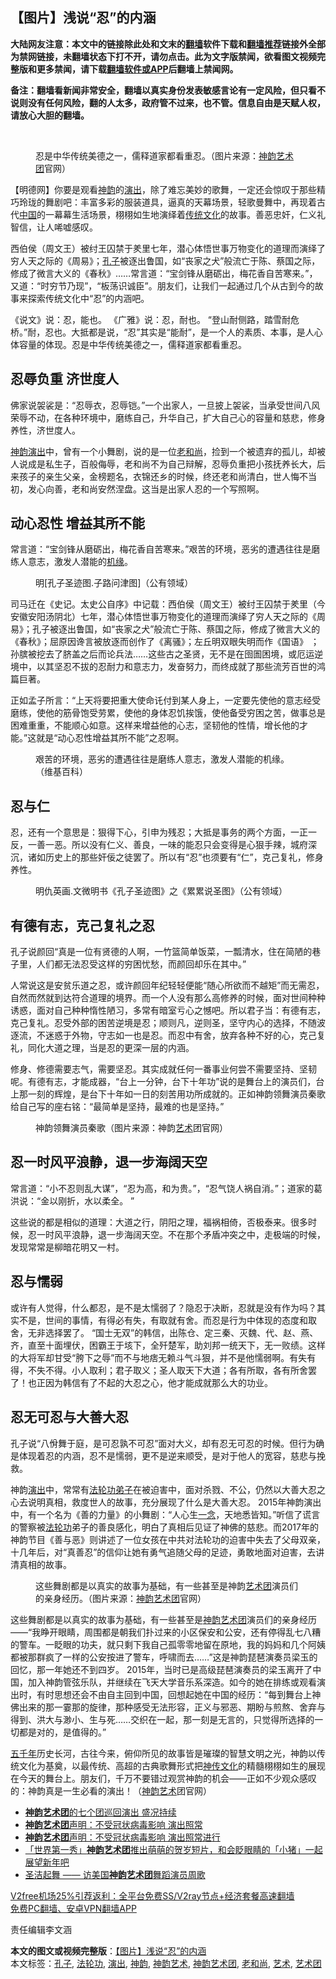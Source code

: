  <h2>【图片】浅说“忍”的内涵</h2> <p class="notice"><b>大陆网友注意：本文中的链接除此处和文末的<a href="https://github.com/bannedbook/fanqiang" >翻墙</a>软件下载和<a href="https://github.com/killgcd/justmysocks/blob/master/README.md">翻墙推荐</a>链接外全部为禁网链接，未翻墙状态下打不开，请勿点击。此为文字版禁闻，欲看图文视频完整版和更多禁闻，请下载<a href="https://github.com/bannedbook/fanqiang">翻墙软件或APP</a>后翻墙上禁闻网。</p><p>备注：翻墙看新闻非常安全，翻墙以真实身份发表敏感言论有一定风险，但只看不说则没有任何风险，翻的人太多，政府管不过来，也不管。信息自由是天赋人权，请放心大胆的翻墙。</b></p>  <div class="entry"> <br /> <figure><figcaption class="wp-caption-text">忍是中华传统美德之一，儒释道家都看重忍。（图片来源：<a href="https://www.bannedbook.org/bnews/tag/%e7%a5%9e%e9%9f%b5/" class="st_tag internal_tag" rel="tag" title="标签 神韵 下的日志">神韵</a><a href="https://www.bannedbook.org/bnews/tag/%E8%89%BA%E6%9C%AF%E5%9B%A2/" class="st_tag internal_tag" rel="tag" title="标签 艺术团 下的日志">艺术团</a>官网）</figcaption></figure> <p>【明德网】你要是观看<span class='wp_keywordlink_affiliate'><a href="https://zh-cn.shenyunperformingarts.org/" title="神韵" target="_blank">神韵</a></span>的<span class='wp_keywordlink_affiliate'><a href="https://zh-cn.shenyunperformingarts.org/" title="演出" target="_blank">演出</a></span>，除了难忘美妙的歌舞，一定还会惊叹于那些精巧玲珑的舞剧吧：丰富多彩的服装道具，逼真的天幕场景，轻歌曼舞中，再现着古代<span class='wp_keywordlink_affiliate'><a href="https://www.bannedbook.org/" title="中国" target="_blank">中国</a></span>的一幕幕生活场景，栩栩如生地演绎着<span class='wp_keywordlink_affiliate'><a href="https://www.bannedbook.org/bnews/tculture/" title="传统文化" target="_blank">传统文化</a></span>的故事。善恶忠奸，仁义礼智信，让人唏嘘感叹。</p> <p>西伯侯（周文王）被纣王囚禁于羑里七年，潜心体悟世事万物变化的道理而演绎了穷人天之际的《周易》；<a href="https://www.bannedbook.org/bnews/tag/%e5%ad%94%e5%ad%90/" class="st_tag internal_tag" rel="tag" title="标签 孔子 下的日志">孔子</a>被逐出鲁国，如“丧家之犬”般流亡于陈、蔡国之际，修成了微言大义的《春秋》……常言道：“宝剑锋从磨砺出，梅花香自苦寒来。”，又道：“时穷节乃现”，“板荡识诚臣”。朋友们，让我们一起通过几个从古到今的故事来探索传统文化中“忍”的内涵吧。</p> <p>《说文》说：忍，能也。 《广雅》说：忍，耐也。 “登山耐侧路，踏雪耐危桥。”耐，忍也。大抵都是说，“忍”其实是“能耐”，是一个人的素质、本事，是人心体容量的体现。忍是中华传统美德之一，儒释道家都看重忍。</p> <h2><strong>忍辱负重 济世度人</strong></h2> <p>佛家说袈裟是：“忍辱衣，忍辱铠。”一个出家人，一旦披上袈裟，当承受世间八风荣辱不动，在各种环境中，磨练自己，升华自己，扩大自己心的容量和慈悲，修身养性，济世度人。</p> <p><span class='wp_keywordlink_affiliate'><a href="https://zh-cn.shenyunperformingarts.org/" title="神韵演出" target="_blank">神韵演出</a></span>中，曾有一个小舞剧，说的是一位<a href="https://www.bannedbook.org/bnews/tag/%e8%80%81%e5%92%8c%e5%b0%9a/" class="st_tag internal_tag" rel="tag" title="标签 老和尚 下的日志">老和尚</a>，捡到一个被遗弃的孤儿，却被人说成是私生子，百般侮辱，老和尚不为自己辩解，忍辱负重把小孩抚养长大，后来孩子的亲生父亲，金榜题名，衣锦还乡的时候，终还老和尚清白，世人悔不当初，发心向善，老和尚安然涅盘。这当是出家人忍的一个写照啊。</p>  <h2><strong>动心忍性 增益其所不能</strong></h2> <p>常言道：“宝剑锋从磨砺出，梅花香自苦寒来。”艰苦的环境，恶劣的遭遇往往是磨练人意志，激发人潜能的<span class='wp_keywordlink'><a href="https://www.bannedbook.org/forum11/topic248.html" title="禁片：情为何物？生死相许？自由电影《机缘》下载、在线观看" target="_blank">机缘</a></span>。</p> <p><figure id="attachment_20594" aria-describedby="caption-attachment-20594" style="width: 1144px" class="wp-caption alignnone"><figcaption id="caption-attachment-20594" class="wp-caption-text">明[孔子圣迹图.子路问津图]（公有领域）</figcaption></figure> <p>司马迁在《史记。太史公自序》中记载：西伯侯（周文王）被纣王囚禁于羑里（今安徽安阳汤阴北）七年，潜心体悟世事万物变化的道理而演绎了穷人天之际的《周易》；孔子被逐出鲁国，如“丧家之犬”般流亡于陈、蔡国之际，修成了微言大义的《春秋》；屈原因谗言被放逐而创作了《离骚》；左丘明双眼失明而作《国语》 ；孙膑被挖去了脐盖之后而论兵法……这些古之圣贤，无不是在囹圄困境，或厄运逆境中，以其坚忍不拔的忍耐力和意志力，发奋努力，而终成就了那些流芳百世的鸿篇巨著。</p> <p>正如孟子所言：“上天将要把重大使命讬付到某人身上，一定要先使他的意志经受磨练，使他的筋骨饱受劳累，使他的身体忍饥挨饿，使他备受穷困之苦，做事总是困难重重，不能顺心如意。这样来增益他的心志，坚韧他的性情，增长他的才能。”这就是“动心忍性增益其所不能”之忍啊。</p> <figure id="attachment_128614" class="wp-caption alignnone" aria-describedby="caption-attachment-128614"><figcaption id="caption-attachment-128614" class="wp-caption-text">艰苦的环境，恶劣的遭遇往往是磨练人意志，激发人潜能的机缘。（维基百科）</figcaption></figure> <h2><strong>忍与仁</strong></h2> <p>忍，还有一个意思是：狠得下心，引申为残忍；大抵是事务的两个方面，一正一反，一善一恶。所以没有仁义、善良，一味的能忍只会变得是心狠手辣，城府深沉，诸如历史上的那些奸佞之徒罢了。所以有“忍”也须要有“仁”，克己复礼，修身养性。</p> <figure id="attachment_20596" aria-describedby="caption-attachment-20596" style="width: 1140px" class="wp-caption alignnone"><figcaption id="caption-attachment-20596" class="wp-caption-text">明仇英画.文微明书《孔子圣迹图》之《累累说圣图》（公有领域）</figcaption></figure> <h2><strong>有德有志，克己复礼之忍</strong></h2> <p>孔子说颜回“真是一位有贤德的人啊，一竹篮简单饭菜，一瓢清水，住在简陋的巷子里，人们都无法忍受这样的穷困忧愁，而颜回却乐在其中。”</p>  <p>人常说这是安贫乐道之忍，或许颜回年纪轻轻便能“随心所欲而不越矩”而无需忍，自然而然就到达符合道理的境界。而一个人没有那么高修养的时候，面对世间种种诱惑，面对自己种种惰性陋习，多常有暗室亏心之憾吧。所以君子当：有德有志，克己复礼。忍受外部的困苦逆境是忍；顺则凡，逆则圣，坚守内心的选择，不随波逐流，不迷惑于外物，守志如一也是忍。而忍中有舍，放弃各种不好的心，克己复礼，同化大道之理，当是忍的更深一层的内涵。</p> <p>修身、修德需要志气，需要坚忍。其实成就任何一番事业何尝不需要坚持、坚韧呢。有德有志，才能成器，“台上一分钟，台下十年功”说的是舞台上的演员们，台上那一刻的辉煌，是台下十年如一日的刻苦用功所成就的。正如神韵领舞演员秦歌给自己写的座右铭：“最简单是坚持，最难的也是坚持。”</p> <figure id="attachment_128615" class="wp-caption alignnone" aria-describedby="caption-attachment-128615"><figcaption id="caption-attachment-128615" class="wp-caption-text">神韵领舞演员秦歌（图片来源：神韵<a href="https://www.bannedbook.org/bnews/tag/%e8%89%ba%e6%9c%af/" class="st_tag internal_tag" rel="tag" title="标签 艺术 下的日志">艺术</a>团官网）</figcaption></figure> <h2><strong>忍一时风平浪静，退一步海阔天空</strong></h2> <p>常言道：“小不忍则乱大谋”，“忍为高，和为贵。”，“忍气饶人祸自消。”；道家的葛洪说：“金以刚折，水以柔全。 ”</p> <p>这些说的都是相似的道理：大道之行，阴阳之理，福祸相倚，否极泰来。很多时候，忍一时风平浪静，退一步海阔天空。不在那个矛盾冲突之中，走极端的时候，发现常常是柳暗花明又一村。</p> <h2><strong>忍与懦弱</strong></h2> <p>或许有人觉得，什么都忍，是不是太懦弱了？隐忍于决断，忍就是没有作为吗？其实不是，世间的事情，有得必有失，有取就有舍。而忍是行为中体现的态度和取舍，无非选择罢了。 “国士无双”的韩信，出陈仓、定三秦、灭魏、代、赵、燕、齐，直至十面埋伏，困霸王于垓下，全歼楚军，助刘邦一统天下，无一败绩。这样的大将军却甘受“胯下之辱”而不与地痞无赖斗气斗狠，并不是他懦弱啊。有失有得，不失不得。小人取利；君子取义；圣人取天下大道；各有所取，各有所舍罢了！也正因为韩信有了不起的大忍之心，他才能成就那么大的功业。</p>  <h2><strong>忍无可忍与大善大忍</strong></h2> <p>孔子说“八佾舞于庭，是可忍孰不可忍”面对大义，却有忍无可忍的时候。但行为确是体现着忍的内涵，忍不是懦弱，更不是逆来顺受，是对于他人的宽容，慈悲与挽救。</p> <p>神韵<a href="https://www.bannedbook.org/bnews/tag/%E6%BC%94%E5%87%BA/" class="st_tag internal_tag" rel="tag" title="标签 演出 下的日志">演出</a>中，常常有<span class='wp_keywordlink'><a href="https://www.bannedbook.org/forum9/topic1543.html" title="法轮功弟子名人集" target="_blank">法轮功弟子</a></span>在被迫害中，面对杀戮、不公，仍然以大善大忍之心去说明真相，救度世人的故事，充分展现了什么是大善大忍。 2015年神韵演出中，有一个名为《善的力量》的小舞剧：“人心生<span class='wp_keywordlink'><a href="https://www.bannedbook.org/forum2/topic13.html" title="小冊子：一念決定未來（更新版）" target="_blank">一念</a></span>，天地悉皆知。”听信了谎言的警察被<a href="https://www.bannedbook.org/bnews/tag/%e6%b3%95%e8%bd%ae%e5%8a%9f/" class="st_tag internal_tag" rel="tag" title="标签 法轮功 下的日志">法轮功</a>弟子的善良感化，明白了真相后见证了神佛的慈悲。而2017年的神韵节目《善与恶》则讲述了一位女孩在中共对法轮功的迫害中失去了父母双亲，十几年后，对“真善忍”的信仰让她有勇气追随父母的足迹，勇敢地面对迫害，去讲清真相的故事。</p> <figure id="attachment_128616" class="wp-caption alignnone" aria-describedby="caption-attachment-128616"><figcaption id="caption-attachment-128616" class="wp-caption-text">这些舞剧都是以真实的故事为基础，有一些甚至是神韵<span class='wp_keywordlink_affiliate'><a href="https://zh-cn.shenyunperformingarts.org/" title="艺术团" target="_blank">艺术团</a></span>演员们的亲身经历。（图片来源：<a href="https://www.bannedbook.org/bnews/tag/%E7%A5%9E%E9%9F%B5%E8%89%BA%E6%9C%AF%E5%9B%A2/" class="st_tag internal_tag" rel="tag" title="标签 神韵艺术团 下的日志">神韵艺术团</a>官网）</figcaption></figure> <p>这些舞剧都是以真实的故事为基础，有一些甚至是<span class='wp_keywordlink_affiliate'><a href="https://zh-cn.shenyunperformingarts.org/" title="神韵艺术团" target="_blank">神韵艺术团</a></span>演员们的亲身经历——“我睁开眼睛，周围都是朝我们扑过来的小区保安和公安，还有停得乱七八糟的警车。一眨眼的功夫，就只剩下我自己孤零零地留在原地，我的妈妈和几个阿姨都被那群疯了一样的公安按进了警车，呼啸而去……”这是神韵琵琶演奏员梁玉的回忆，那一年她还不到四岁。 2015年，当时已是高级琵琶演奏员的梁玉离开了中国，加入神韵管弦乐队，并继续在飞天大学音乐系深造。如今的她在排练或观看演出时，有时思想还会不由自主回到中国，回想起她在中国的经历：“每到舞台上神佛出来的那一霎那的旋律，那种感受无法形容，正义与邪恶、期盼与煎熬、舍弃与得到、洪大与渺小、生与死……交织在一起，那一刻是无言的，只觉得所选择的一切都是对的，是值得的。”</p> <p><span class='wp_keywordlink'><a href="https://www.bannedbook.org/forum24/topic769.html" title="上下五千年历史真貌" target="_blank">五千年</a></span>历史长河，古往今来，俯仰所见的故事皆是璀璨的智慧文明之光，神韵以传统文化为基奠，以最传统、高超的古典歌舞形式把<span class='wp_keywordlink'><a href="https://www.bannedbook.org/forum3/topic152.html" title="神传文化" target="_blank">神传文化</a></span>的精髓栩栩如生的展现在今天的舞台上。朋友们，千万不要错过观赏神韵的机会——正如不少观众感叹的：神韵真是一生必看的演出！（<a href="https://www.bannedbook.org/bnews/tag/%E7%A5%9E%E9%9F%B5%E8%89%BA%E6%9C%AF/" class="st_tag internal_tag" rel="tag" title="标签 神韵艺术 下的日志">神韵艺术</a>团官网）</p> <ul class='op-related-articles' title='相关阅读'> <li><a href='https://www.bannedbook.org/bnews/worldnews/usa/20200219/1279675.html' target='_blank'><b>神韵艺术团</b>的七个团巡回演出 盛况持续</a></li> <li><a href='https://www.bannedbook.org/bnews/cbnews/20200211/1274994.html' target='_blank'><b>神韵艺术团</b>声明：不受冠状病毒影响 演出照常</a></li> <li><a href='https://www.bannedbook.org/bnews/topimagenews/20200210/1274427.html' target='_blank'><b>神韵艺术团</b>声明：不受冠状病毒影响 演出照常进行</a></li> <li><a href='https://www.bannedbook.org/bnews/cnnews/20190214/1080554.html' target='_blank'>「世界第一秀」<b>神韵艺术团</b>推出萌萌的贺岁短片，和会眨眼睛的「小猪」一起展望新年吧</a></li> <li><a href='https://www.bannedbook.org/bnews/topimagenews/20190130/1072637.html' target='_blank'>圣洁起舞 —— 访美国<b>神韵艺术团</b>舞蹈演员周歌</a></li> </ul> <p class="texttj"> <a href="https://github.com/bannedbook/fanqiang/wiki/V2ray%E6%9C%BA%E5%9C%BA" target="_blank">V2free机场25%引荐返利：全平台免费SS/V2ray节点+经济套餐高速翻墙</a><br/> <a href="https://github.com/bannedbook/fanqiang/wiki/%E7%A6%81%E9%97%BB%E7%BD%91%E5%AE%89%E5%8D%93%E7%BF%BB%E5%A2%99%E6%96%B0%E9%97%BBAPP" target="_blank">免费PC翻墙、安卓VPN翻墙APP</a></p><p>责任编辑李文涵</p> <a name='sharetosocial'></a>       <div><b>本文的图文或视频完整版</b>：<a href='https://www.bannedbook.org/bnews/comments/20210101/1458825.html'>【图片】浅说“忍”的内涵</a></div>  </div><!--END ENTRY--> <div class="postfooter"> <div>本文标签：<a href="https://www.bannedbook.org/bnews/tag/%e5%ad%94%e5%ad%90/" rel="tag">孔子</a>, <a href="https://www.bannedbook.org/bnews/tag/%e6%b3%95%e8%bd%ae%e5%8a%9f/" rel="tag">法轮功</a>, <a href="https://www.bannedbook.org/bnews/tag/%E6%BC%94%E5%87%BA/" rel="tag">演出</a>, <a href="https://www.bannedbook.org/bnews/tag/%e7%a5%9e%e9%9f%b5/" rel="tag">神韵</a>, <a href="https://www.bannedbook.org/bnews/tag/%E7%A5%9E%E9%9F%B5%E8%89%BA%E6%9C%AF/" rel="tag">神韵艺术</a>, <a href="https://www.bannedbook.org/bnews/tag/%E7%A5%9E%E9%9F%B5%E8%89%BA%E6%9C%AF%E5%9B%A2/" rel="tag">神韵艺术团</a>, <a href="https://www.bannedbook.org/bnews/tag/%e8%80%81%e5%92%8c%e5%b0%9a/" rel="tag">老和尚</a>, <a href="https://www.bannedbook.org/bnews/tag/%e8%89%ba%e6%9c%af/" rel="tag">艺术</a>, <a href="https://www.bannedbook.org/bnews/tag/%E8%89%BA%E6%9C%AF%E5%9B%A2/" rel="tag">艺术团</a></div>  </div><!--END POSTFOOTER--> 